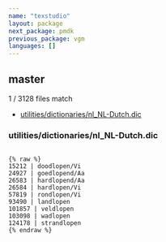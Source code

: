 ```yaml
---
name: "texstudio"
layout: package
next_package: pmdk
previous_package: vgm
languages: []
---
```

## master
1 / 3128 files match

 - [utilities/dictionaries/nl_NL-Dutch.dic](#utilitiesdictionariesnl_nl-dutchdic)

### utilities/dictionaries/nl_NL-Dutch.dic

```

{% raw %}
15212 | doodlopen/Vi
24927 | goedlopend/Aa
26583 | hardlopend/Aa
26584 | hardlopen/Vi
57819 | rondlopen/Vi
93490 | landlopen
101857 | veldlopen
103098 | wadlopen
124178 | strandlopen
{% endraw %}

```